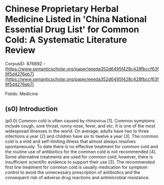# Chinese Proprietary Herbal Medicine Listed in 'China National Essential Drug List' for Common Cold: A Systematic Literature Review

CorpusID: 876692 - [https://www.semanticscholar.org/paper/eeeda352d6495f428c428fbccf63f9f5d4276eb7](https://www.semanticscholar.org/paper/eeeda352d6495f428c428fbccf63f9f5d4276eb7)

Fields: Medicine

## (s0) Introduction
(p0.0) Common cold is often caused by rhinovirus [1]. Common symptoms include cough, sore throat, runny nose, fever, and etc. It is one of the most widespread illnesses in the world. On average, adults have two to three infections a year [2] and children have six to twelve a year [3]. The common cold is a mild and self-limiting illness that almost always resolves spontaneously. To date there is no effective treatment for common cold and the routine use of antibiotics for the common cold is not recommended [4]. Some alternative treatments are used for common cold; however, there is insufficient scientific evidence to support their use [3]. The recommended first line treatment for common cold is usually medication for symptom control to avoid the unnecessary prescription of antibiotics and the consequent risk of adverse drug reactions and antimicrobial resistance.
